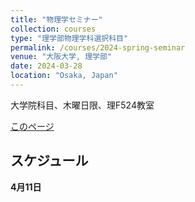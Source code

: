 ```yaml
---
title: "物理学セミナー"
collection: courses
type: "理学部物理学科選択科目"
permalink: /courses/2024-spring-seminar
venue: "大阪大学, 理学部"
date: 2024-03-28
location: "Osaka, Japan"
---
```


大学院科目、木曜日限、理F524教室


[このページ](https://stsykw.github.io/courses/2024-spring-seminar)

スケジュール
----------
**4月11日**  
